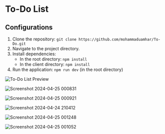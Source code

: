 # To-Do List

## Configurations
1. Clone the repository: `git clone https://github.com/mohammaduamhar/To-Do.git`
2. Navigate to the project directory.
3. Install dependencies:
   - In the root directory: `npm install`
   - In the client directory: `npm install`
4. Run the application: `npm run dev` (in the root directory)



![To-Do List Preview](https://github.com/mohammaduamhar/To-Do/assets/111201065/c60621be-a951-493e-903a-fa567f072c5e)

![Screenshot 2024-04-25 000831](https://github.com/mohammaduamhar/To-Do/assets/111201065/ab8e6eef-0ead-4987-928c-145b53c3c2d8)

![Screenshot 2024-04-25 000921](https://github.com/mohammaduamhar/To-Do/assets/111201065/cdaaea0f-eead-4702-a87b-32f6b5baf11c)

![Screenshot 2024-04-24 210412](https://github.com/mohammaduamhar/To-Do/assets/111201065/a5a478a3-91a6-4a22-9cfe-613d6d5723a2)

![Screenshot 2024-04-25 001248](https://github.com/mohammaduamhar/To-Do/assets/111201065/0376cf2d-5456-4e22-899f-e9fd80575d93)

![Screenshot 2024-04-25 001052](https://github.com/mohammaduamhar/To-Do/assets/111201065/102c5789-2b97-4b4e-8174-a3697183eb10)
